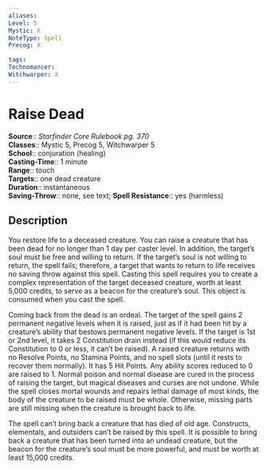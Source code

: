 ```yaml
---
aliases: 
Level: 5
Mystic: X
NoteType: Spell
Precog: X

tags: 
Technomancer: 
Witchwarper: X
---
```


# Raise Dead

**Source**:: _Starfinder Core Rulebook pg. 370_  
**Classes**:: Mystic 5, Precog 5, Witchwarper 5  
**School**:: conjuration (healing)  
**Casting-Time**:: 1 minute  
**Range**:: touch  
**Targets**:: one dead creature  
**Duration**:: instantaneous  
**Saving-Throw**:: none, see text;
**Spell Resistance**:: yes (harmless)

## Description

You restore life to a deceased creature. You can raise a creature that has been dead for no longer than 1 day per caster level. In addition, the target’s soul must be free and willing to return. If the target’s soul is not willing to return, the spell fails; therefore, a target that wants to return to life receives no saving throw against this spell. Casting this spell requires you to create a complex representation of the target deceased creature, worth at least 5,000 credits, to serve as a beacon for the creature’s soul. This object is consumed when you cast the spell.

Coming back from the dead is an ordeal. The target of the spell gains 2 permanent negative levels when it is raised, just as if it had been hit by a creature’s ability that bestows permanent negative levels. If the target is 1st or 2nd level, it takes 2 Constitution drain instead (if this would reduce its Constitution to 0 or less, it can’t be raised). A raised creature returns with no Resolve Points, no Stamina Points, and no spell slots (until it rests to recover them normally). It has 5 Hit Points. Any ability scores reduced to 0 are raised to 1. Normal poison and normal disease are cured in the process of raising the target, but magical diseases and curses are not undone. While the spell closes mortal wounds and repairs lethal damage of most kinds, the body of the creature to be raised must be whole. Otherwise, missing parts are still missing when the creature is brought back to life.

The spell can’t bring back a creature that has died of old age. Constructs, elementals, and outsiders can’t be raised by this spell. It is possible to bring back a creature that has been turned into an undead creature, but the beacon for the creature’s soul must be more powerful, and must be worth at least 15,000 credits.
